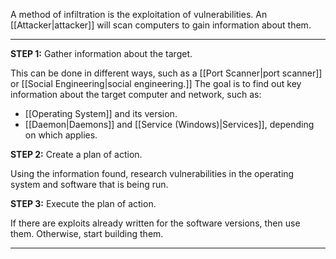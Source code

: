 A method of infiltration is the exploitation of vulnerabilities. An [[Attacker|attacker]] will scan computers to gain information about them.

****

**STEP 1:**
Gather information about the target.

This can be done in different ways, such as a [[Port Scanner|port scanner]] or [[Social Engineering|social engineering.]] The goal is to find out key information about the target computer and network, such as:
- [[Operating System]] and its version.
- [[Daemon|Daemons]] and [[Service (Windows)|Services]], depending on which applies.

**STEP 2:**
Create a plan of action.

Using the information found, research vulnerabilities in the operating system and software that is being run.

**STEP 3:**
Execute the plan of action.

If there are exploits already written for the software versions, then use them. Otherwise, start building them.

****